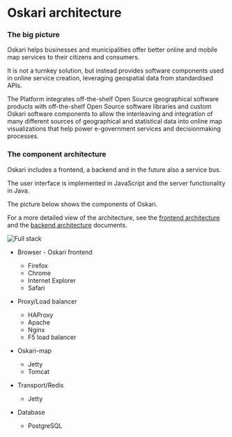 # Oskari architecture

### The big picture

Oskari helps businesses and municipalities
offer better online and mobile map services
to their citizens and consumers.

It is not a turnkey solution, but instead provides software components used in online service creation,
leveraging geospatial data from standardised APIs.

The Platform integrates
off-the-shelf Open Source geographical software products
with off-the-shelf Open Source software libraries
and custom Oskari software components
to allow the interleaving and integration of many different sources of geographical and statistical data
into online map visualizations
that help power e-government services and decisionmaking processes.

### The component architecture

Oskari includes a frontend, a backend and in the future also a service bus.

The user interface is implemented in JavaScript and the server functionality in Java.

The picture below shows the components of Oskari.

For a more detailed view of the architecture, see the [frontend architecture](/documentation/development/architecture) and the [backend architecture](/documentation/architecture/components) documents.

![Full stack](/images/architecture/full-stack.png)


* Browser - Oskari frontend
	- Firefox
	- Chrome
	- Internet Explorer
	- Safari

* Proxy/Load balancer
	- HAProxy
	- Apache
	- Nginx
	- F5 load balancer

* Oskari-map
	- Jetty
	- Tomcat

* Transport/Redis
	- Jetty

* Database
	- PostgreSQL